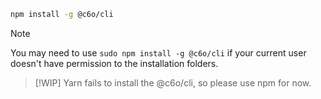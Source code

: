 ```bash
npm install -g @c6o/cli
```

> [!NOTE]
> You may need to use `sudo npm install -g @c6o/cli` if your current user doesn't have permission to the installation folders.

> [!WIP]
> Yarn fails to install the @c6o/cli, so please use npm for now.